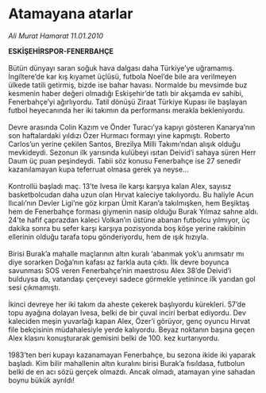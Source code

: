 # Atamayana atarlar

*Ali Murat Hamarat 11.01.2010*

<div class="taraf_structure_2col_1zq">
<div class="margen_n">



 <p><strong>ESKİŞEHİRSPOR-FENERBAHÇE<br/></strong><br/>Bütün dünyayı saran soğuk hava dalgası daha Türkiye’ye uğramamış. İngiltere’de kar kış kıyamet üçlüsü, futbola Noel’de bile ara verilmeyen ülkede tatili getirmiş, bizde ise bahar havası. Normalde bu mevsimde buz kesmenin haber değeri olmadığı Eskişehir’de tatlı bir akşamda ev sahibi, Fenerbahçe’yi ağırlıyordu. Tatil dönüşü Ziraat Türkiye Kupası ile başlayan futbol heyecanında her iki takımın da performansı merakla bekleniyordu. <br/><br/>Devre arasında Colin Kazım ve Önder Turacı’ya kapıyı gösteren Kanarya’nın son haftalardaki yıldızı Özer Hurmacı formayı yine kapmıştı. Roberto Carlos’un yerine çekilen Santos, Brezilya Milli Takımı’ndan alışık olduğu mevkideydi. Sezonun ilk yarısında kulübeyi ısıtan Deivid’i sahaya süren Herr Daum üç puan peşindeydi. Tabii söz konusu Fenerbahçe ise 27 senedir kazanılamayan kupa teferruat olmasa gerek ya neyse… <br/><br/>Kontrollü başladı maç. 13’te Ivesa ile karşı karşıya kalan Alex, sayısız basketbolcudan daha uzun olan Hırvat kaleciye takılıyordu. Bu haliyle Acun Ilıcalı’nın Devler Ligi’ne göz kırpan Ümit Karan’a takılmışken, hem Beşiktaş hem de Fenerbahçe forması giymenin nasip olduğu Burak Yılmaz sahne aldı. 24’te hafif çaprazdan kaleci Volkan’ın üstüne abanan futbolcu yılmıyor, üç dakika sonra bu sefer karşı karşıya pozisyonda boş köşe yerine rakibinin ellerinin olduğu tarafa topu gönderiyordu, hem de ışık hızıyla. <br/><br/>Birisi Burak’a mahalle maçlarının altın kuralı ‘abanmak yok’u anımsatır mı diye sorarken Doğa’nın kafası az farkla auta çıktı. İlk devre boyunca savunması SOS veren Fenerbahçe’nin maestrosu Alex 38’de Deivid’i bulduysa da, vatandaşı çerçeveyi sadece görmekle yetinince ilk yarıdan gol sesi çıkmamıştı. <br/><br/>İkinci devreye her iki takım da aheste çekerek başlıyordu kürekleri. 57’de topu ayağına dolayan Ivesa, belki de bir çuval inciri berbat ediyordu. Dev kaleciden meşin yuvarlağı kapan Alex, Özer’i görüyor, genç oyuncu Hırvat file bekçisinin müdahalesiyle yerde kalıyordu. Beyaz noktanın başına geçen Alex klasını konuşturarak gemisini belki de 100. kez kurtarıyordu. <br/><br/>1983’ten beri kupayı kazanamayan Fenerbahçe, bu sezona ikide iki yaparak başladı. Kim bilir mahallenin altın kuralını birisi Burak’a fısıldasa, futbolun belki de en acı sözü gerçek olmazdı. Ancak olmadı, atamayan yine sahadan boynu bükük ayrıldı!</p>
<br/>
<br/>
<br/>



<br/>


<div id="taraf_not">
</div>

</div>


</div>
